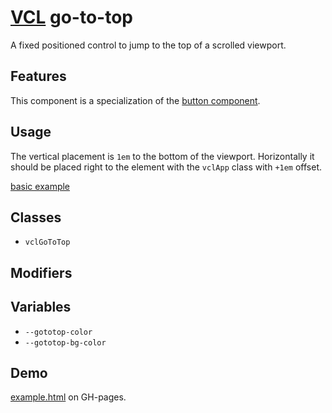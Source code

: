 # [VCL](https://vcl.github.io/) go-to-top

A fixed positioned control to jump to the top of a scrolled viewport.

## Features

This component is a specialization of the
[button component](https://github.com/vcl/button).

## Usage

The vertical placement is `1em` to the bottom of the viewport.
Horizontally it should be placed right to the element with
the `vclApp` class with `+1em` offset.

[basic example](/demo/example.html)

## Classes

- `vclGoToTop`

## Modifiers

## Variables

- `--gototop-color`
- `--gototop-bg-color`

## Demo

[example.html](/demo/example.html) on GH-pages.
